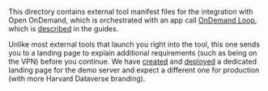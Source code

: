 This directory contains external tool manifest files for the integration with Open OnDemand, which is orchestrated with an app call [OnDemand Loop](https://github.com/IQSS/ondemand-loop), which is [described](https://github.com/IQSS/dataverse/pull/11769) in the guides.

Unlike most external tools that launch you right into the tool, this one sends you to a landing page to explain additional requirements (such as being on the VPN) before you continue. We have [created](https://github.com/IQSS/ondemand-loop/issues/334) and [deployed](https://github.com/IQSS/dataverse.harvard.edu/issues/390) a dedicated landing page for the demo server and expect a different one for production (with more Harvard Dataverse branding).
